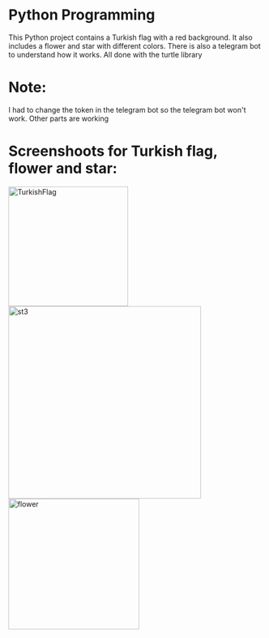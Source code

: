 # Python Programming 
This Python project contains a Turkish flag with a red background. It also includes a flower and star with different colors.
There is also a telegram bot to understand how it works. All done with the turtle library

# Note:
I had to change the token in the telegram bot so the telegram bot won't work. Other parts are working 

# Screenshoots for Turkish flag, flower and star:

<img width="236" alt="TurkishFlag" src="https://github.com/Adl1coder/Python-Programming/assets/93915867/98fd0d1c-eb85-4f55-9b62-1245b2ca9ab6">
<img width="380" alt="st3" src="https://github.com/Adl1coder/Python-Programming/assets/93915867/e54a0c27-fc89-4ef9-b673-4f02e3c81909">
<img width="258" alt="flower" src="https://github.com/Adl1coder/Python-Programming/assets/93915867/d954b142-1a2a-4408-a345-4fb2124507ab">
